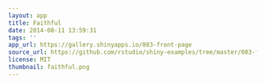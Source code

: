 ```yaml
---
layout: app
title: Faithful
date: 2014-08-11 13:59:31
tags: ''
app_url: https://gallery.shinyapps.io/083-front-page
source_url: https://github.com/rstudio/shiny-examples/tree/master/083-front-page
license: MIT
thumbnail: faithful.png
---
```

